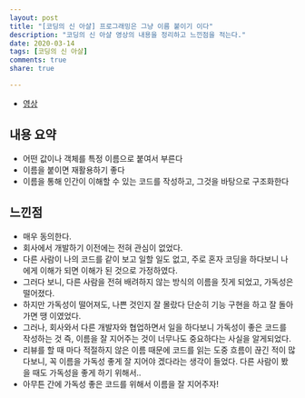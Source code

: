 ```yaml
---
layout: post
title: "[코딩의 신 아샬] 프로그래밍은 그냥 이름 붙이기 이다"
description: "코딩의 신 아샬 영상의 내용을 정리하고 느낀점을 적는다."
date: 2020-03-14
tags: [코딩의 신 아샬]
comments: true
share: true

---
```




-   [영상](https://www.youtube.com/watch?v=HA1CQ5KG_VI)



## 내용 요약

- 어떤 값이나 객체를 특정 이름으로 붙여서 부른다
- 이름을 붙이면 재활용하기 좋다
- 이름을 통해 인간이 이해할 수 있는 코드를 작성하고, 그것을 바탕으로 구조화한다

## 느낀점

- 매우 동의한다.
- 회사에서 개발하기 이전에는 전혀 관심이 없었다.
- 다른 사람이 나의 코드를 같이 보고 일할 일도 없고, 주로 혼자 코딩을 하다보니 나에게 이해가 되면 이해가 된 것으로 가정하였다.
- 그러다 보니, 다른 사람을 전혀 배려하지 않는 방식의 이름을 짓게 되었고, 가독성은 떨어졌다.
- 하지만 가독성이 떨어져도, 나쁜 것인지 잘 몰랐다 단순히 기능 구현을 하고 잘 돌아가면 땡 이였었다.
- 그러나, 회사와서 다른 개발자와 협업하면서 일을 하다보니 가독성이 좋은 코드를 작성하는 것 즉, 이름을 잘 지어주는 것이 너무나도 중요하다는 사실을 알게되었다.
- 리뷰를 할 때 마다 적절하지 않은 이름 때문에 코드를 읽는 도중 흐름이 끊긴 적이 많다보니, 꼭 이름을 가독성 좋게 잘 지어야 겠다라는 생각이 들었다. 다른 사람이 봤을 때도 가독성을 좋게 하기 위해서..
- 아무튼 간에 가독성 좋은 코드를 위해서 이름을 잘 지어주자!